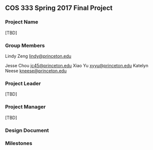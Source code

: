 ## COS 333 Spring 2017 Final Project

### Project Name
[TBD]

### Group Members
Lindy Zeng lindy@princeton.edu

Jesse Chou jc45@princeton.edu
Xiao Yu xyyu@princeton.edu
Katelyn Neese kneese@princeton.edu

### Project Leader
[TBD]

### Project Manager
[TBD]

### Design Document
### Milestones
